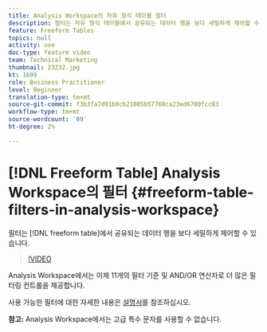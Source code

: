 ```yaml
---
title: Analysis Workspace의 자유 형식 테이블 필터
description: 필터는 자유 형식 테이블에서 공유되는 데이터 행을 보다 세밀하게 제어할 수 있습니다.
feature: Freeform Tables
topics: null
activity: use
doc-type: feature video
team: Technical Marketing
thumbnail: 23232.jpg
kt: 1699
role: Business Practitioner
level: Beginner
translation-type: tm+mt
source-git-commit: f3b3fa7d91b0cb21005b57768ca23ed6700fcc03
workflow-type: tm+mt
source-wordcount: '89'
ht-degree: 2%

---
```



# [!DNL Freeform Table] Analysis Workspace의 필터  {#freeform-table-filters-in-analysis-workspace}

필터는 [!DNL freeform table]에서 공유되는 데이터 행을 보다 세밀하게 제어할 수 있습니다.

>[!VIDEO](https://video.tv.adobe.com/v/23232/?quality=12)

Analysis Workspace에서는 이제 11개의 필터 기준 및 AND/OR 연산자로 더 많은 필터링 컨트롤을 제공합니다.

사용 가능한 필터에 대한 자세한 내용은 [설명서](https://marketing.adobe.com/resources/help/en_US/analytics/analysis-workspace/pagination_filtering_sorting.html)를 참조하십시오.

**참고:** Analysis Workspace에서는 고급 특수 문자를 사용할 수 없습니다.

